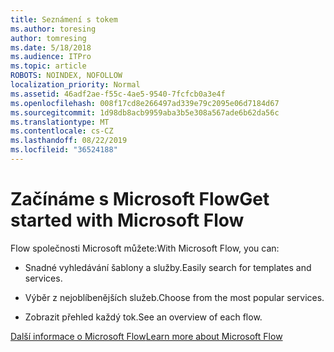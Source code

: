 ```yaml
---
title: Seznámení s tokem
ms.author: toresing
author: tomresing
ms.date: 5/18/2018
ms.audience: ITPro
ms.topic: article
ROBOTS: NOINDEX, NOFOLLOW
localization_priority: Normal
ms.assetid: 46adf2ae-f55c-4ae5-9540-7fcfcb0a3e4f
ms.openlocfilehash: 008f17cd8e266497ad339e79c2095e06d7184d67
ms.sourcegitcommit: 1d98db8acb9959aba3b5e308a567ade6b62da56c
ms.translationtype: MT
ms.contentlocale: cs-CZ
ms.lasthandoff: 08/22/2019
ms.locfileid: "36524188"
---
```

# <a name="get-started-with-microsoft-flow"></a><span data-ttu-id="eed99-102">Začínáme s Microsoft Flow</span><span class="sxs-lookup"><span data-stu-id="eed99-102">Get started with Microsoft Flow</span></span>

<span data-ttu-id="eed99-103">Flow společnosti Microsoft můžete:</span><span class="sxs-lookup"><span data-stu-id="eed99-103">With Microsoft Flow, you can:</span></span>
  
- <span data-ttu-id="eed99-104">Snadné vyhledávání šablony a služby.</span><span class="sxs-lookup"><span data-stu-id="eed99-104">Easily search for templates and services.</span></span>
    
- <span data-ttu-id="eed99-105">Výběr z nejoblíbenějších služeb.</span><span class="sxs-lookup"><span data-stu-id="eed99-105">Choose from the most popular services.</span></span>
    
- <span data-ttu-id="eed99-106">Zobrazit přehled každý tok.</span><span class="sxs-lookup"><span data-stu-id="eed99-106">See an overview of each flow.</span></span>
    
[<span data-ttu-id="eed99-107">Další informace o Microsoft Flow</span><span class="sxs-lookup"><span data-stu-id="eed99-107">Learn more about Microsoft Flow</span></span>](https://go.microsoft.com/fwlink/?linkid=874446)
  

